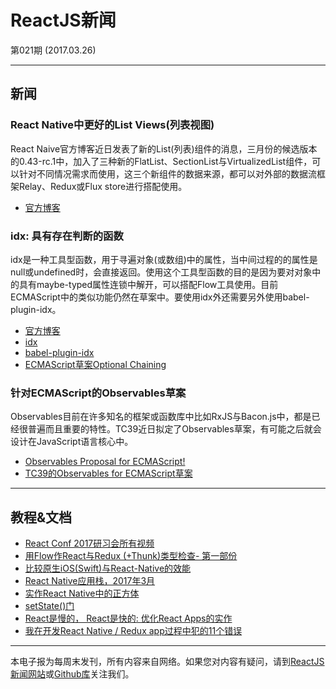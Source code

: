 # ReactJS新闻 

第021期 (2017.03.26)

***

## 新闻

### React Native中更好的List Views(列表视图)

React Naive官方博客近日发表了新的List(列表)组件的消息，三月份的候选版本的0.43-rc.1中，加入了三种新的FlatList、SectionList与VirtualizedList组件，可以针对不同情况需求而使用，这三个新组件的数据来源，都可以对外部的数据流框架Relay、Redux或Flux store进行搭配使用。

- [官方博客](https://facebook.github.io/react-native/blog/2017/03/13/better-list-views.html)

### idx: 具有存在判断的函数

idx是一种工具型函数，用于寻遍对象(或数组)中的属性，当中间过程的的属性是null或undefined时，会直接返回。使用这个工具型函数的目的是因为要对对象中的具有maybe-typed属性连锁中解开，可以搭配Flow工具使用。目前ECMAScript中的类似功能仍然在草案中。要使用idx外还需要另外使用babel-plugin-idx。

- [官方博客](https://facebook.github.io/react-native/blog/2017/03/13/idx-the-existential-function.html)
- [idx](https://github.com/facebookincubator/idx)
- [babel-plugin-idx](https://www.npmjs.com/package/babel-plugin-idx)
- [ECMAScript草案Optional Chaining](https://github.com/claudepache/es-optional-chaining)

### 针对ECMAScript的Observables草案

Observables目前在许多知名的框架或函数库中比如RxJS与Bacon.js中，都是已经很普遍而且重要的特性。TC39近日拟定了Observables草案，有可能之后就会设计在JavaScript语言核心中。

- [Observables Proposal for ECMAScript!](https://ponyfoo.com/articles/observables-coming-to-ecmascript)
- [TC39的Observables for ECMAScript草案](https://github.com/tc39/proposal-observable)

***

## 教程&文档

- [React Conf 2017研习会所有视频](https://www.youtube.com/playlist?list=PLb0IAmt7-GS3fZ46IGFirdqKTIxlws7e0)
- [用Flow作React与Redux (+Thunk)类型检查- 第一部份](https://blog.callstack.io/type-checking-react-and-redux-thunk-with-flow-part-1-ad12de935c36#.hcrpjzstl)
- [比较原生iOS(Swift)与React-Native的效能](https://medium.com/the-react-native-log/comparing-the-performance-between-native-ios-swift-and-react-native-7b5490d363e2#.8cw3vch1d)
- [React Native应用栈，2017年3月](https://medium.com/react-native-development/react-native-app-stack-march-2017-f7605e02d46f#.nv1w7ylmb)
- [实作React Native中的正方体](https://medium.com/@youngchanje/implementing-cube-in-react-native-cb61b9a7e8c3#.oc660sex5)
- [setState()门](https://medium.com/javascript-scene/setstate-gate-abc10a9b2d82#.iev1x6a25)
- [React是慢的， React是快的: 优化React Apps的实作](https://medium.com/dailyjs/react-is-slow-react-is-fast-optimizing-react-apps-in-practice-394176a11fba#.nao700y2y)
- [我在开发React Native / Redux app过程中犯的11个错误](https://medium.com/dailyjs/11-mistakes-ive-made-during-react-native-redux-app-development-8544e2be9a9#.jah2xc8bo)

***

本电子报为每周末发刊，所有内容来自网络。如果您对内容有疑问，请到[ReactJS新闻网站][1]或[Github库][2]关注我们。

[1]: https://www.reactjs-tw.top/
[2]: https://github.com/eyesofkids/reactjs-news-weekly

